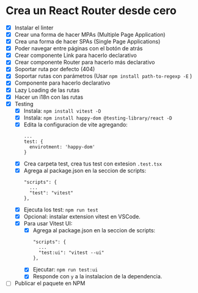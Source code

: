 # Crea un React Router desde cero

- [x] Instalar el linter
- [x] Crear una forma de hacer MPAs (Multiple Page Application)
- [x] Crea una forma de hacer SPAs (Single Page Applications)
- [x] Poder navegar entre páginas con el botón de atrás
- [x] Crear componente Link para hacerlo declarativo
- [x] Crear componente Router para hacerlo más declarativo
- [x] Soportar ruta por defecto (404)
- [x] Soportar rutas con parámetros (Usar `npm install path-to-regexp -E` )
- [x] Componente <Route /> para hacerlo declarativo
- [x] Lazy Loading de las rutas
- [x] Hacer un i18n con las rutas
- [x] Testing 
  - [x] Instala: `npm install vitest -D`
  - [x] Instala: `npm install happy-dom @testing-library/react -D`
  - [x] Edita la configuracion de vite agregando: 
    ```
    ...
    test: {
      envirotment: 'happy-dom'
    }
    ```
  - [x] Crea carpeta test, crea tus test con extesion `.test.tsx`
  - [x] Agrega al package.json en la seccion de scripts:
    ```
    "scripts": {
      ...
      "test": "vitest"
    },
    ```
  - [x] Ejecuta los test: `npm run test`
  - [x] Opcional: instalar extension vitest en VSCode.
  - [x] Para usar Vitest UI:
    - [x] Agrega al package.json en la seccion de scripts:
      ```
      "scripts": {
        ...
        "test:ui": "vitest --ui"
      },
      ```
    - [x] Ejecutar: `npm run test:ui`
    - [x] Responde con `y` a la instalacion de la dependencia.
- [ ] Publicar el paquete en NPM